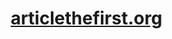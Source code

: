 <div id="user-content-toc">
  <a href="https://articlethefirst.org">
    <ul align="center" style="list-style: none;">
      <summary>
          <h1>articlethefirst.org</h1>
      </summary>
    </ul>
  </a>
</div>
